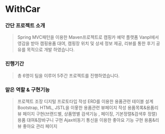 # WithCar

### 간단 프로젝트 소개

>Spring MVC패턴을 이용한 Maven프로젝트로 캠핑카 예약 플랫폼 Vanpl에서 영감을 받아 캠핑용품 대여, 캠핑장 위치 및 상세 정보 제공, 리뷰를 통한 후기 공유를 목적으로 개발 하였습니다.

### 진행기간
>총 6명이 팀을 이루어 5주간 프로젝트를 진행하였습니다.

### 맡은 역할 & 구현기능
>프로젝트 조장
>디지털 프로토타입 작성
>ERD를 이용한 용품관련 테이블 설계
>Bootstrap, HTML, JSTL을 이욯한 용품관련 뷰페이지 작성
>용품목록&용품리뷰 페이지 구현(브랜드별, 상품명별 검색기능 , 페이징, 기본정렬&검색후 정렬)
>용품 대여&장바구니 구현
>Ajax비동기 통신을 이용한 좋아요 기능 구현
>용품&리뷰 좋아요 관리 페이지
